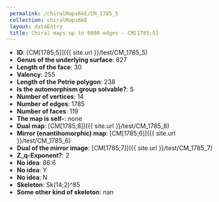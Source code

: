 ```yaml
--- 
 permalink: /chiralMaps6kE/CM_1785_5 
 collection: chiralMaps6kE
 layout: dataEntry
 title: Chiral maps up to 6000 edges - CM[1785;5]
---
```


- **ID**: [CM[1785;5]]({{ site.url }}/test/CM_1785_5)
- **Genus of the underlying surface**: 827
- **Length of the face**: 30
- **Valency**: 255
- **Length of the Petrie polygon**: 238
- **Is the automorphism group solvable?**: S
- **Number of vertices**: 14
- **Number of edges**: 1785
- **Number of faces**: 119
- **The map is self-**: none
- **Dual map**: [CM[1785;8]]({{ site.url }}/test/CM_1785_8)
- **Mirror (enantihomorphic) map**: [CM[1785;6]]({{ site.url }}/test/CM_1785_6)
- **Dual of the mirror image**: [CM[1785;7]]({{ site.url }}/test/CM_1785_7)
- **Z_q-Exponent?**: 2
- **No idea**:  86:6
- **No idea**: Y
- **No idea**: N
- **Skeleton**: Sk(14;2)^85
- **Some other kind of skeleton**: nan
